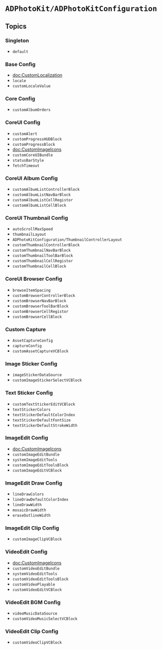 # ``ADPhotoKit/ADPhotoKitConfiguration``

## Topics

### Singleton

- ``default``

### Base Config

- <doc:CustomLocalization>
- ``locale``
- ``customLocaleValue``

### Core Config

- ``customAlbumOrders``

### CoreUI Config

- ``customAlert``
- ``customProgressHUDBlock``
- ``customProgressBlock``
- <doc:CustomImageIcons>
- ``customCoreUIBundle``
- ``statusBarStyle``
- ``fetchTimeout``

### CoreUI Album Config

- ``customAlbumListControllerBlock``
- ``customAlbumListNavBarBlock``
- ``customAlbumListCellRegistor``
- ``customAlbumListCellBlock``

### CoreUI Thumbnail Config

- ``autoScrollMaxSpeed``
- ``thumbnailLayout``
- ``ADPhotoKitConfiguration/ThumbnailControllerLayout``
- ``customThumbnailControllerBlock``
- ``customThumbnailNavBarBlock``
- ``customThumbnailToolBarBlock``
- ``customThumbnailCellRegistor``
- ``customThumbnailCellBlock``

### CoreUI Browser Config

- ``browseItemSpacing``
- ``customBrowserControllerBlock``
- ``customBrowserNavBarBlock``
- ``customBrowserToolBarBlock``
- ``customBrowserCellRegistor``
- ``customBrowserCellBlock``

### Custom Capture

- ``AssetCaptureConfig``
- ``captureConfig``
- ``customAssetCaptureVCBlock``

### Image Sticker Config

- ``imageStickerDataSource``
- ``customImageStickerSelectVCBlock``

### Text Sticker Config

- ``customTextStickerEditVCBlock``
- ``textStickerColors``
- ``textStickerDefaultColorIndex``
- ``textStickerDefaultFontSize``
- ``textStickerDefaultStrokeWidth``

### ImageEdit Config

- <doc:CustomImageIcons>
- ``customImageEditBundle``
- ``systemImageEditTools``
- ``customImageEditToolsBlock``
- ``customImageEditVCBlock``

### ImageEdit Draw Config

- ``lineDrawColors``
- ``lineDrawDefaultColorIndex``
- ``lineDrawWidth``
- ``mosaicDrawWidth``
- ``eraseOutlineWidth``

### ImageEdit Clip Config

- ``customImageClipVCBlock``

### VideoEdit Config

- <doc:CustomImageIcons>
- ``customVideoEditBundle``
- ``systemVideoEditTools``
- ``customVideoEditToolsBlock``
- ``customVideoPlayable``
- ``customVideoEditVCBlock``

### VideoEdit BGM Config

- ``videoMusicDataSource``
- ``customVideoMusicSelectVCBlock``

### VideoEdit Clip Config

- ``customVideoClipVCBlock``


